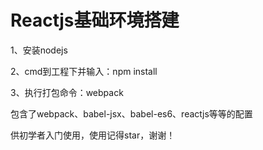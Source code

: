 # Reactjs基础环境搭建

1、安装nodejs

2、cmd到工程下并输入：npm install

3、执行打包命令：webpack

包含了webpack、babel-jsx、babel-es6、reactjs等等的配置

供初学者入门使用，使用记得star，谢谢！
